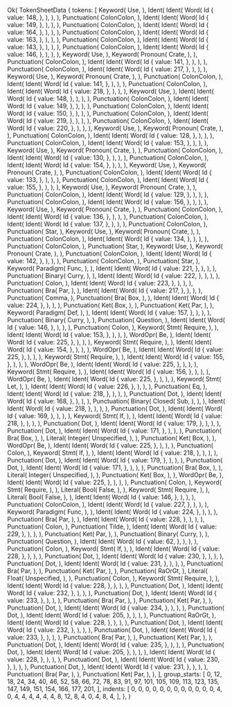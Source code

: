 Ok(
    TokenSheetData {
        tokens: [
            Keyword(
                Use,
            ),
            Ident(
                Ident(
                    Word(
                        Id {
                            value: 148,
                        },
                    ),
                ),
            ),
            Punctuation(
                ColonColon,
            ),
            Ident(
                Ident(
                    Word(
                        Id {
                            value: 149,
                        },
                    ),
                ),
            ),
            Punctuation(
                ColonColon,
            ),
            Ident(
                Ident(
                    Word(
                        Id {
                            value: 164,
                        },
                    ),
                ),
            ),
            Punctuation(
                ColonColon,
            ),
            Ident(
                Ident(
                    Word(
                        Id {
                            value: 163,
                        },
                    ),
                ),
            ),
            Punctuation(
                ColonColon,
            ),
            Ident(
                Ident(
                    Word(
                        Id {
                            value: 143,
                        },
                    ),
                ),
            ),
            Punctuation(
                ColonColon,
            ),
            Ident(
                Ident(
                    Word(
                        Id {
                            value: 146,
                        },
                    ),
                ),
            ),
            Keyword(
                Use,
            ),
            Keyword(
                Pronoun(
                    Crate,
                ),
            ),
            Punctuation(
                ColonColon,
            ),
            Ident(
                Ident(
                    Word(
                        Id {
                            value: 141,
                        },
                    ),
                ),
            ),
            Punctuation(
                ColonColon,
            ),
            Ident(
                Ident(
                    Word(
                        Id {
                            value: 217,
                        },
                    ),
                ),
            ),
            Keyword(
                Use,
            ),
            Keyword(
                Pronoun(
                    Crate,
                ),
            ),
            Punctuation(
                ColonColon,
            ),
            Ident(
                Ident(
                    Word(
                        Id {
                            value: 141,
                        },
                    ),
                ),
            ),
            Punctuation(
                ColonColon,
            ),
            Ident(
                Ident(
                    Word(
                        Id {
                            value: 218,
                        },
                    ),
                ),
            ),
            Keyword(
                Use,
            ),
            Ident(
                Ident(
                    Word(
                        Id {
                            value: 148,
                        },
                    ),
                ),
            ),
            Punctuation(
                ColonColon,
            ),
            Ident(
                Ident(
                    Word(
                        Id {
                            value: 149,
                        },
                    ),
                ),
            ),
            Punctuation(
                ColonColon,
            ),
            Ident(
                Ident(
                    Word(
                        Id {
                            value: 150,
                        },
                    ),
                ),
            ),
            Punctuation(
                ColonColon,
            ),
            Ident(
                Ident(
                    Word(
                        Id {
                            value: 219,
                        },
                    ),
                ),
            ),
            Punctuation(
                ColonColon,
            ),
            Ident(
                Ident(
                    Word(
                        Id {
                            value: 220,
                        },
                    ),
                ),
            ),
            Keyword(
                Use,
            ),
            Keyword(
                Pronoun(
                    Crate,
                ),
            ),
            Punctuation(
                ColonColon,
            ),
            Ident(
                Ident(
                    Word(
                        Id {
                            value: 128,
                        },
                    ),
                ),
            ),
            Punctuation(
                ColonColon,
            ),
            Ident(
                Ident(
                    Word(
                        Id {
                            value: 153,
                        },
                    ),
                ),
            ),
            Keyword(
                Use,
            ),
            Keyword(
                Pronoun(
                    Crate,
                ),
            ),
            Punctuation(
                ColonColon,
            ),
            Ident(
                Ident(
                    Word(
                        Id {
                            value: 130,
                        },
                    ),
                ),
            ),
            Punctuation(
                ColonColon,
            ),
            Ident(
                Ident(
                    Word(
                        Id {
                            value: 154,
                        },
                    ),
                ),
            ),
            Keyword(
                Use,
            ),
            Keyword(
                Pronoun(
                    Crate,
                ),
            ),
            Punctuation(
                ColonColon,
            ),
            Ident(
                Ident(
                    Word(
                        Id {
                            value: 133,
                        },
                    ),
                ),
            ),
            Punctuation(
                ColonColon,
            ),
            Ident(
                Ident(
                    Word(
                        Id {
                            value: 155,
                        },
                    ),
                ),
            ),
            Keyword(
                Use,
            ),
            Keyword(
                Pronoun(
                    Crate,
                ),
            ),
            Punctuation(
                ColonColon,
            ),
            Ident(
                Ident(
                    Word(
                        Id {
                            value: 129,
                        },
                    ),
                ),
            ),
            Punctuation(
                ColonColon,
            ),
            Ident(
                Ident(
                    Word(
                        Id {
                            value: 156,
                        },
                    ),
                ),
            ),
            Keyword(
                Use,
            ),
            Keyword(
                Pronoun(
                    Crate,
                ),
            ),
            Punctuation(
                ColonColon,
            ),
            Ident(
                Ident(
                    Word(
                        Id {
                            value: 136,
                        },
                    ),
                ),
            ),
            Punctuation(
                ColonColon,
            ),
            Ident(
                Ident(
                    Word(
                        Id {
                            value: 137,
                        },
                    ),
                ),
            ),
            Punctuation(
                ColonColon,
            ),
            Punctuation(
                Star,
            ),
            Keyword(
                Use,
            ),
            Keyword(
                Pronoun(
                    Crate,
                ),
            ),
            Punctuation(
                ColonColon,
            ),
            Ident(
                Ident(
                    Word(
                        Id {
                            value: 134,
                        },
                    ),
                ),
            ),
            Punctuation(
                ColonColon,
            ),
            Punctuation(
                Star,
            ),
            Keyword(
                Use,
            ),
            Keyword(
                Pronoun(
                    Crate,
                ),
            ),
            Punctuation(
                ColonColon,
            ),
            Ident(
                Ident(
                    Word(
                        Id {
                            value: 142,
                        },
                    ),
                ),
            ),
            Punctuation(
                ColonColon,
            ),
            Punctuation(
                Star,
            ),
            Keyword(
                Paradigm(
                    Func,
                ),
            ),
            Ident(
                Ident(
                    Word(
                        Id {
                            value: 221,
                        },
                    ),
                ),
            ),
            Punctuation(
                Binary(
                    Curry,
                ),
            ),
            Ident(
                Ident(
                    Word(
                        Id {
                            value: 222,
                        },
                    ),
                ),
            ),
            Punctuation(
                Colon,
            ),
            Ident(
                Ident(
                    Word(
                        Id {
                            value: 223,
                        },
                    ),
                ),
            ),
            Punctuation(
                Bra(
                    Par,
                ),
            ),
            Ident(
                Ident(
                    Word(
                        Id {
                            value: 217,
                        },
                    ),
                ),
            ),
            Punctuation(
                Comma,
            ),
            Punctuation(
                Bra(
                    Box,
                ),
            ),
            Ident(
                Ident(
                    Word(
                        Id {
                            value: 224,
                        },
                    ),
                ),
            ),
            Punctuation(
                Ket(
                    Box,
                ),
            ),
            Punctuation(
                Ket(
                    Par,
                ),
            ),
            Keyword(
                Paradigm(
                    Def,
                ),
            ),
            Ident(
                Ident(
                    Word(
                        Id {
                            value: 157,
                        },
                    ),
                ),
            ),
            Punctuation(
                Binary(
                    Curry,
                ),
            ),
            Punctuation(
                Question,
            ),
            Ident(
                Ident(
                    Word(
                        Id {
                            value: 146,
                        },
                    ),
                ),
            ),
            Punctuation(
                Colon,
            ),
            Keyword(
                Stmt(
                    Require,
                ),
            ),
            Ident(
                Ident(
                    Word(
                        Id {
                            value: 153,
                        },
                    ),
                ),
            ),
            WordOpr(
                Be,
            ),
            Ident(
                Ident(
                    Word(
                        Id {
                            value: 225,
                        },
                    ),
                ),
            ),
            Keyword(
                Stmt(
                    Require,
                ),
            ),
            Ident(
                Ident(
                    Word(
                        Id {
                            value: 154,
                        },
                    ),
                ),
            ),
            WordOpr(
                Be,
            ),
            Ident(
                Ident(
                    Word(
                        Id {
                            value: 225,
                        },
                    ),
                ),
            ),
            Keyword(
                Stmt(
                    Require,
                ),
            ),
            Ident(
                Ident(
                    Word(
                        Id {
                            value: 155,
                        },
                    ),
                ),
            ),
            WordOpr(
                Be,
            ),
            Ident(
                Ident(
                    Word(
                        Id {
                            value: 225,
                        },
                    ),
                ),
            ),
            Keyword(
                Stmt(
                    Require,
                ),
            ),
            Ident(
                Ident(
                    Word(
                        Id {
                            value: 156,
                        },
                    ),
                ),
            ),
            WordOpr(
                Be,
            ),
            Ident(
                Ident(
                    Word(
                        Id {
                            value: 225,
                        },
                    ),
                ),
            ),
            Keyword(
                Stmt(
                    Let,
                ),
            ),
            Ident(
                Ident(
                    Word(
                        Id {
                            value: 226,
                        },
                    ),
                ),
            ),
            Punctuation(
                Eq,
            ),
            Ident(
                Ident(
                    Word(
                        Id {
                            value: 218,
                        },
                    ),
                ),
            ),
            Punctuation(
                Dot,
            ),
            Ident(
                Ident(
                    Word(
                        Id {
                            value: 168,
                        },
                    ),
                ),
            ),
            Punctuation(
                Binary(
                    Closed(
                        Sub,
                    ),
                ),
            ),
            Ident(
                Ident(
                    Word(
                        Id {
                            value: 218,
                        },
                    ),
                ),
            ),
            Punctuation(
                Dot,
            ),
            Ident(
                Ident(
                    Word(
                        Id {
                            value: 169,
                        },
                    ),
                ),
            ),
            Keyword(
                Stmt(
                    If,
                ),
            ),
            Ident(
                Ident(
                    Word(
                        Id {
                            value: 218,
                        },
                    ),
                ),
            ),
            Punctuation(
                Dot,
            ),
            Ident(
                Ident(
                    Word(
                        Id {
                            value: 179,
                        },
                    ),
                ),
            ),
            Punctuation(
                Dot,
            ),
            Ident(
                Ident(
                    Word(
                        Id {
                            value: 171,
                        },
                    ),
                ),
            ),
            Punctuation(
                Bra(
                    Box,
                ),
            ),
            Literal(
                Integer(
                    Unspecified,
                ),
            ),
            Punctuation(
                Ket(
                    Box,
                ),
            ),
            WordOpr(
                Be,
            ),
            Ident(
                Ident(
                    Word(
                        Id {
                            value: 225,
                        },
                    ),
                ),
            ),
            Punctuation(
                Colon,
            ),
            Keyword(
                Stmt(
                    If,
                ),
            ),
            Ident(
                Ident(
                    Word(
                        Id {
                            value: 218,
                        },
                    ),
                ),
            ),
            Punctuation(
                Dot,
            ),
            Ident(
                Ident(
                    Word(
                        Id {
                            value: 179,
                        },
                    ),
                ),
            ),
            Punctuation(
                Dot,
            ),
            Ident(
                Ident(
                    Word(
                        Id {
                            value: 171,
                        },
                    ),
                ),
            ),
            Punctuation(
                Bra(
                    Box,
                ),
            ),
            Literal(
                Integer(
                    Unspecified,
                ),
            ),
            Punctuation(
                Ket(
                    Box,
                ),
            ),
            WordOpr(
                Be,
            ),
            Ident(
                Ident(
                    Word(
                        Id {
                            value: 225,
                        },
                    ),
                ),
            ),
            Punctuation(
                Colon,
            ),
            Keyword(
                Stmt(
                    Require,
                ),
            ),
            Literal(
                Bool(
                    False,
                ),
            ),
            Keyword(
                Stmt(
                    Require,
                ),
            ),
            Literal(
                Bool(
                    False,
                ),
            ),
            Ident(
                Ident(
                    Word(
                        Id {
                            value: 146,
                        },
                    ),
                ),
            ),
            Punctuation(
                ColonColon,
            ),
            Ident(
                Ident(
                    Word(
                        Id {
                            value: 227,
                        },
                    ),
                ),
            ),
            Keyword(
                Paradigm(
                    Func,
                ),
            ),
            Ident(
                Ident(
                    Word(
                        Id {
                            value: 224,
                        },
                    ),
                ),
            ),
            Punctuation(
                Bra(
                    Par,
                ),
            ),
            Ident(
                Ident(
                    Word(
                        Id {
                            value: 228,
                        },
                    ),
                ),
            ),
            Punctuation(
                Colon,
            ),
            Punctuation(
                Tilde,
            ),
            Ident(
                Ident(
                    Word(
                        Id {
                            value: 229,
                        },
                    ),
                ),
            ),
            Punctuation(
                Ket(
                    Par,
                ),
            ),
            Punctuation(
                Binary(
                    Curry,
                ),
            ),
            Punctuation(
                Question,
            ),
            Ident(
                Ident(
                    Word(
                        Id {
                            value: 62,
                        },
                    ),
                ),
            ),
            Punctuation(
                Colon,
            ),
            Keyword(
                Stmt(
                    If,
                ),
            ),
            Ident(
                Ident(
                    Word(
                        Id {
                            value: 228,
                        },
                    ),
                ),
            ),
            Punctuation(
                Dot,
            ),
            Ident(
                Ident(
                    Word(
                        Id {
                            value: 230,
                        },
                    ),
                ),
            ),
            Punctuation(
                Dot,
            ),
            Ident(
                Ident(
                    Word(
                        Id {
                            value: 231,
                        },
                    ),
                ),
            ),
            Punctuation(
                Bra(
                    Par,
                ),
            ),
            Punctuation(
                Ket(
                    Par,
                ),
            ),
            Punctuation(
                RaOrGt,
            ),
            Literal(
                Float(
                    Unspecified,
                ),
            ),
            Punctuation(
                Colon,
            ),
            Keyword(
                Stmt(
                    Require,
                ),
            ),
            Ident(
                Ident(
                    Word(
                        Id {
                            value: 228,
                        },
                    ),
                ),
            ),
            Punctuation(
                Dot,
            ),
            Ident(
                Ident(
                    Word(
                        Id {
                            value: 232,
                        },
                    ),
                ),
            ),
            Punctuation(
                Dot,
            ),
            Ident(
                Ident(
                    Word(
                        Id {
                            value: 233,
                        },
                    ),
                ),
            ),
            Punctuation(
                Bra(
                    Par,
                ),
            ),
            Punctuation(
                Ket(
                    Par,
                ),
            ),
            Punctuation(
                Dot,
            ),
            Ident(
                Ident(
                    Word(
                        Id {
                            value: 234,
                        },
                    ),
                ),
            ),
            Punctuation(
                Dot,
            ),
            Ident(
                Ident(
                    Word(
                        Id {
                            value: 205,
                        },
                    ),
                ),
            ),
            Punctuation(
                RaOrGt,
            ),
            Ident(
                Ident(
                    Word(
                        Id {
                            value: 228,
                        },
                    ),
                ),
            ),
            Punctuation(
                Dot,
            ),
            Ident(
                Ident(
                    Word(
                        Id {
                            value: 232,
                        },
                    ),
                ),
            ),
            Punctuation(
                Dot,
            ),
            Ident(
                Ident(
                    Word(
                        Id {
                            value: 233,
                        },
                    ),
                ),
            ),
            Punctuation(
                Bra(
                    Par,
                ),
            ),
            Punctuation(
                Ket(
                    Par,
                ),
            ),
            Punctuation(
                Dot,
            ),
            Ident(
                Ident(
                    Word(
                        Id {
                            value: 235,
                        },
                    ),
                ),
            ),
            Punctuation(
                Dot,
            ),
            Ident(
                Ident(
                    Word(
                        Id {
                            value: 205,
                        },
                    ),
                ),
            ),
            Ident(
                Ident(
                    Word(
                        Id {
                            value: 228,
                        },
                    ),
                ),
            ),
            Punctuation(
                Dot,
            ),
            Ident(
                Ident(
                    Word(
                        Id {
                            value: 230,
                        },
                    ),
                ),
            ),
            Punctuation(
                Dot,
            ),
            Ident(
                Ident(
                    Word(
                        Id {
                            value: 231,
                        },
                    ),
                ),
            ),
            Punctuation(
                Bra(
                    Par,
                ),
            ),
            Punctuation(
                Ket(
                    Par,
                ),
            ),
        ],
        group_starts: [
            0,
            12,
            18,
            24,
            34,
            40,
            46,
            52,
            58,
            66,
            72,
            78,
            83,
            91,
            97,
            101,
            105,
            109,
            113,
            123,
            135,
            147,
            149,
            151,
            154,
            166,
            177,
            201,
        ],
        indents: [
            0,
            0,
            0,
            0,
            0,
            0,
            0,
            0,
            0,
            0,
            0,
            0,
            4,
            0,
            4,
            4,
            4,
            4,
            4,
            4,
            8,
            12,
            8,
            4,
            0,
            4,
            8,
            4,
        ],
    },
)